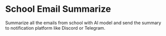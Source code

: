 # School Email Summarize

Summarize all the emails from school with AI model and send the summary to notification platform like Discord or Telegram.
